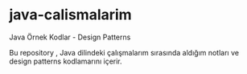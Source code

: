 # java-calismalarim
Java Örnek Kodlar - Design Patterns

Bu repository , Java dilindeki çalışmalarım sırasında aldığım notları ve design patterns kodlamarını içerir.
